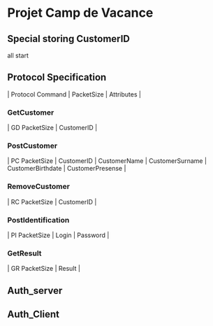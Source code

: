 # Projet Camp de Vacance
## Special storing CustomerID
all
start
## Protocol Specification
| Protocol Command | PacketSize | Attributes |
### GetCustomer
| GD  PacketSize | CustomerID |
### PostCustomer
| PC  PacketSize | CustomerID | CustomerName | CustomerSurname | CustomerBirthdate | CustomerPresense |
### RemoveCustomer
| RC  PacketSize | CustomerID |
### PostIdentification
| PI  PacketSize | Login | Password |
### GetResult
| GR  PacketSize | Result |
## Auth_server

## Auth_Client